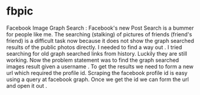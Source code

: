 # fbpic
Facebook Image Graph Search : 
Facebook's new Post Search is a bummer for people like me. The searching (stalking) of pictures of friends (friend's friend) is a difficult task now because it does not show the graph searched results of the public photos directly. 
I needed to find a way out . I tried searching for old graph searched links from history. Luckily they are still working. 
Now the problem statement was to find the graph searched images result given a username . To get the results we need to form a new url which required the profile id. Scraping the facebook profile id is easy using a query at facebook graph. Once we get the id we can form the url and open it out .
